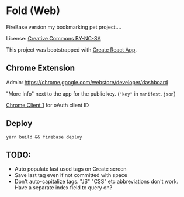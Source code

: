 # Fold (Web)

FireBase version my bookmarking pet project....

License: [Creative Commons BY-NC-SA](https://creativecommons.org/licenses/by-nc-sa/3.0/)

This project was bootstrapped with [Create React App](https://github.com/facebookincubator/create-react-app).

## Chrome Extension

Admin: https://chrome.google.com/webstore/developer/dashboard

"More Info" next to the app for the public key. (`"key"` in `manifest.json`)

[Chrome Client 1](https://console.cloud.google.com/apis/credentials?project=foldapp-8df86) for oAuth client ID

## Deploy

```
yarn build && firebase deploy
```

## TODO:
 - Auto populate last used tags on Create screen
 - Save last tag even if not committed with space
 - Don't auto-capitalize tags. "JS" "CSS" etc abbreviations don't work. Have a separate index field to query on?
 
